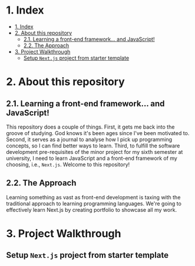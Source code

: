# 1. Index

- [1. Index](#1-index)
- [2. About this repository](#2-about-this-repository)
  - [2.1. Learning a front-end framework... and JavaScript!](#21-learning-a-front-end-framework-and-javascript)
  - [2.2. The Approach](#22-the-approach)
- [3. Project Walkthrough](#3-project-walkthrough)
  - [Setup `Next.js` project from starter template](#setup-nextjs-project-from-starter-template)

# 2. About this repository

## 2.1. Learning a front-end framework... and JavaScript!

This repository does a couple of things. First, it gets me back into the groove of studying. God knows it's been ages since I've been motivated to. Second, it serves as a journal to analyse how I pick up programming concepts, so I can find better ways to learn. Third, to fulfill the software development pre-requisites of the minor project for my sixth semester at university, I need to learn JavaScript and a front-end framework of my choosing, i.e., `Next.js`. Welcome to this repository!

## 2.2. The Approach

Learning something as vast as front-end development is taxing with the traditional approach to learning programming languages. We're going to effectively learn Next.js by creating portfolio to showcase all my work.

# 3. Project Walkthrough

## Setup `Next.js` project from starter template
